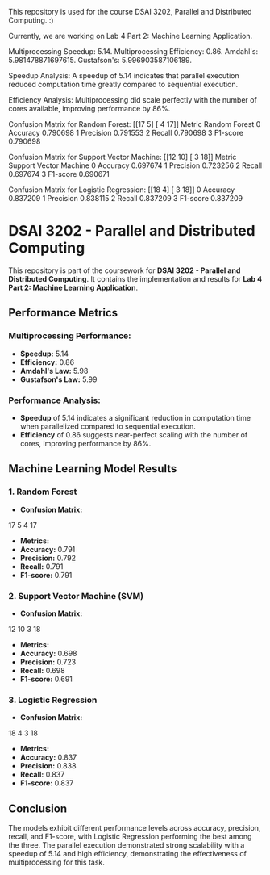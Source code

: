 This repository is used for the course DSAI 3202, Parallel and Distributed Computing. :)

Currently, we are working on Lab 4 Part 2: Machine Learning Application.

Multiprocessing Speedup: 5.14.
Multiprocessing Efficiency: 0.86.
Amdahl's: 5.981478871697615.
Gustafson's: 5.996903587106189.

Speedup Analysis:
A speedup of 5.14 indicates that parallel execution reduced computation time greatly compared to sequential execution.

Efficiency Analysis:
Multiprocessing did scale perfectly with the number of cores available, improving performance by 86%.

Confusion Matrix for Random Forest:
 [[17  5]
 [ 4 17]]
Metric	Random Forest
0	Accuracy	0.790698
1	Precision	0.791553
2	Recall	0.790698
3	F1-score	0.790698

Confusion Matrix for Support Vector Machine:
 [[12 10]
 [ 3 18]]
Metric	Support Vector Machine
0	Accuracy	0.697674
1	Precision	0.723256
2	Recall	0.697674
3	F1-score	0.690671

Confusion Matrix for Logistic Regression:
 [[18  4]
 [ 3 18]]
0	Accuracy	0.837209
1	Precision	0.838115
2	Recall	0.837209
3	F1-score	0.837209

# DSAI 3202 - Parallel and Distributed Computing

This repository is part of the coursework for **DSAI 3202 - Parallel and Distributed Computing**. It contains the implementation and results for **Lab 4 Part 2: Machine Learning Application**.

## Performance Metrics

### Multiprocessing Performance:
- **Speedup:** 5.14
- **Efficiency:** 0.86
- **Amdahl's Law:** 5.98
- **Gustafson's Law:** 5.99

### Performance Analysis:
- **Speedup** of 5.14 indicates a significant reduction in computation time when parallelized compared to sequential execution.
- **Efficiency** of 0.86 suggests near-perfect scaling with the number of cores, improving performance by 86%.

## Machine Learning Model Results

### 1. Random Forest
- **Confusion Matrix:**
  
17	5
4	17


- **Metrics:**
- **Accuracy:** 0.791
- **Precision:** 0.792
- **Recall:** 0.791
- **F1-score:** 0.791

### 2. Support Vector Machine (SVM)
- **Confusion Matrix:**

12	10
3	18


- **Metrics:**
- **Accuracy:** 0.698
- **Precision:** 0.723
- **Recall:** 0.698
- **F1-score:** 0.691

### 3. Logistic Regression
- **Confusion Matrix:**


18	4
3	18


- **Metrics:**
- **Accuracy:** 0.837
- **Precision:** 0.838
- **Recall:** 0.837
- **F1-score:** 0.837

## Conclusion

The models exhibit different performance levels across accuracy, precision, recall, and F1-score, with Logistic Regression performing the best among the three. The parallel execution demonstrated strong scalability with a speedup of 5.14 and high efficiency, demonstrating the effectiveness of multiprocessing for this task.
